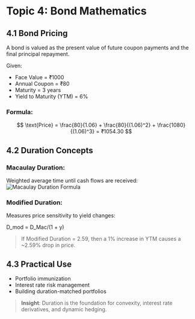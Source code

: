 # Topic 4: Bond Mathematics

## 4.1 Bond Pricing

A bond is valued as the present value of future coupon payments and the final principal repayment. 

Given:
- Face Value = ₹1000  
- Annual Coupon = ₹80  
- Maturity = 3 years  
- Yield to Maturity (YTM) = 6%

### Formula:
$$
\text{Price} = \frac{80}{1.06} + \frac{80}{(1.06)^2} + \frac{1080}{(1.06)^3} = ₹1054.30
$$

## 4.2 Duration Concepts

### Macaulay Duration:
Weighted average time until cash flows are received:
<img 
  src="https://latex.codecogs.com/png.image?\dpi{150} \bg_white D_{mac}=\frac{\sum_{t=1}^{n}t\cdot\frac{CF_t}{(1+y)^t}}{Price}" 
  alt="Macaulay Duration Formula" 
  style="max-width: 100%; height: auto;" 
/>


### Modified Duration:
Measures price sensitivity to yield changes:

D_mod = D_Mac/(1 + y)

> If Modified Duration = 2.59, then a 1% increase in YTM causes a ~2.59% drop in price.

## 4.3 Practical Use

- Portfolio immunization
- Interest rate risk management
- Building duration-matched portfolios

> **Insight**: Duration is the foundation for convexity, interest rate derivatives, and dynamic hedging.
